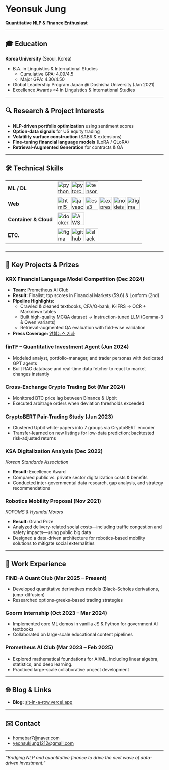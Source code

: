 # Yeonsuk Jung  
**Quantitative NLP & Finance Enthusiast**

---

## 🎓 Education  
**Korea University** (Seoul, Korea)  
- B.A. in Linguistics & International Studies  
  - Cumulative GPA: 4.09/4.5  
  - Major GPA: 4.30/4.50  
- Global Leadership Program Japan @ Doshisha University (Jan 2021)  
- Excellence Awards ×4 in Linguistics & International Studies  

---

## 🔍 Research & Project Interests  
- **NLP-driven portfolio optimization** using sentiment scores  
- **Option-data signals** for US equity trading  
- **Volatility surface construction** (SABR & extensions)  
- **Fine-tuning financial language models** (LoRA / QLoRA)  
- **Retrieval-Augmented Generation** for contracts & QA  

---

## 🛠️ Technical Skills  
<table>
  <tr>
    <td><strong>ML / DL</strong></td>
    <td>
      <img src="https://cdn.jsdelivr.net/gh/devicons/devicon/icons/python/python-original.svg" height="40" alt="python logo" />
      <img src="https://cdn.jsdelivr.net/gh/devicons/devicon/icons/pytorch/pytorch-original.svg" height="40" alt="pytorch logo" />
      <img src="https://cdn.jsdelivr.net/gh/devicons/devicon/icons/tensorflow/tensorflow-original.svg" height="40" alt="tensorflow logo" />
    </td>
  </tr>
  <tr>
    <td><strong>Web</strong></td>
    <td>
      <img src="https://cdn.jsdelivr.net/gh/devicons/devicon/icons/html5/html5-original.svg" height="40" alt="html5 logo" />
      <img src="https://cdn.jsdelivr.net/gh/devicons/devicon/icons/javascript/javascript-original.svg" height="40" alt="javascript logo" />
      <img src="https://cdn.jsdelivr.net/gh/devicons/devicon/icons/css3/css3-original.svg" height="40" alt="css3 logo" />
      <img src="https://cdn.jsdelivr.net/gh/devicons/devicon/icons/express/express-original.svg" height="40" alt="express logo" />
      <img src="https://cdn.jsdelivr.net/gh/devicons/devicon/icons/nodejs/nodejs-original.svg" height="40" alt="nodejs logo" />
      <img src="https://cdn.jsdelivr.net/gh/devicons/devicon/icons/figma/figma-original.svg" height="40" alt="figma logo" />
    </td>
  </tr>
  <tr>
    <td><strong>Container & Cloud</strong></td>
    <td>
      <img src="https://cdn.jsdelivr.net/gh/devicons/devicon/icons/docker/docker-original.svg" height="40" alt="docker logo" />
      <img src="https://cdn.jsdelivr.net/gh/devicons/devicon/icons/amazonwebservices/amazonwebservices-line-wordmark.svg" height="40" alt="AWS logo" />
    </td>
  </tr>
  <tr>
    <td><strong>ETC.</strong></td>
    <td>
      <img src="https://cdn.jsdelivr.net/gh/devicons/devicon/icons/figma/figma-original.svg" height="40" alt="figma logo" />
      <img src="https://cdn.jsdelivr.net/gh/devicons/devicon/icons/github/github-original.svg" height="40" alt="github logo" />
      <img src="https://cdn.jsdelivr.net/gh/devicons/devicon/icons/slack/slack-original.svg" height="40" alt="slack logo" />
    </td>
  </tr>
</table>


###

---

## 🚀 Key Projects & Prizes

### **KRX Financial Language Model Competition** (Dec 2024)  
- **Team:** Prometheus AI Club  
- **Result:** Finalist; top scores in Financial Markets (59.6) & Lonform (2nd)  
- **Pipeline Highlights:**  
  - Crawled & cleaned textbooks, CFA/Q-bank, K-IFRS → OCR + Markdown tables  
  - Built high-quality MCQA dataset → Instruction-tuned LLM (Gemma-3 & Qwen variants)  
  - Retrieval-augmented QA evaluation with fold-wise validation  
- **Press Coverage:** [연합뉴스 기사](https://www.yna.co.kr/view/AKR20241220069500008)

### **finTF – Quantitative Investment Agent** (Jun 2024)  
- Modeled analyst, portfolio-manager, and trader personas with dedicated GPT agents  
- Built RAG database and real-time data fetcher to react to market changes instantly  

### **Cross-Exchange Crypto Trading Bot** (Mar 2024)  
- Monitored BTC price lag between Binance & Upbit  
- Executed arbitrage orders when deviation thresholds exceeded  

### **CryptoBERT Pair-Trading Study** (Jun 2023)  
- Clustered Upbit white-papers into 7 groups via CryptoBERT encoder  
- Transfer-learned on new listings for low-data prediction; backtested risk-adjusted returns  

### **KSA Digitalization Analysis** (Dec 2022)  
*Korean Standards Association*  
- **Result:** Excellence Award
- Compared public vs. private sector digitalization costs & benefits  
- Conducted inter-governmental data research, gap analysis, and strategy recommendations  

### **Robotics Mobility Proposal** (Nov 2021)  
*KOPOMS & Hyundai Motors*  
- **Result:** Grand Prize
- Analyzed delivery-related social costs—including traffic congestion and safety impacts—using public big data  
- Designed a data-driven architecture for robotics-based mobility solutions to mitigate social externalities  

---

## 💼 Work Experience

### **FIND-A Quant Club** (Mar 2025 – Present)  
- Developed quantitative derivatives models (Black–Scholes derivations, jump-diffusion)  
- Researched options-greeks-based trading strategies  

### **Goorm Internship** (Oct 2023 – Mar 2024)  
- Implemented core ML demos in vanilla JS & Python for government AI textbooks  
- Collaborated on large-scale educational content pipelines  

### **Prometheus AI Club** (Mar 2023 – Feb 2025)  
- Explored mathematical foundations for AI/ML, including linear algebra, statistics, and deep learning.
- Practiced large-scale collaborative project development  

---

## 🌐 Blog & Links  
- **Blog:** [sit-in-a-row.vercel.app](https://sit-in-a-row.vercel.app)  

---

## ✉️ Contact  
- homebar7@naver.com  
- yeonsukjung1212@gmail.com  

---

*“Bridging NLP and quantitative finance to drive the next wave of data-driven investment.”*  
